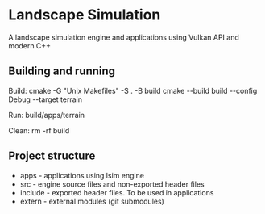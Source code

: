 # Landscape Simulation
A landscape simulation engine and applications using Vulkan API and modern C++

## Building and running
Build:
cmake -G "Unix Makefiles" -S . -B build
cmake --build build --config Debug --target terrain

Run:
build/apps/terrain

Clean:
rm -rf build

## Project structure
- apps - applications using lsim engine
- src - engine source files and non-exported header files
- include - exported header files. To be used in applications
- extern - external modules (git submodules)